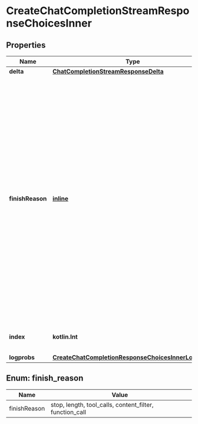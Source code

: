 
# CreateChatCompletionStreamResponseChoicesInner

## Properties
| Name | Type | Description | Notes |
| ------------ | ------------- | ------------- | ------------- |
| **delta** | [**ChatCompletionStreamResponseDelta**](ChatCompletionStreamResponseDelta.md) |  |  |
| **finishReason** | [**inline**](#FinishReason) | The reason the model stopped generating tokens. This will be &#x60;stop&#x60; if the model hit a natural stop point or a provided stop sequence, &#x60;length&#x60; if the maximum number of tokens specified in the request was reached, &#x60;content_filter&#x60; if content was omitted due to a flag from our content filters, &#x60;tool_calls&#x60; if the model called a tool, or &#x60;function_call&#x60; (deprecated) if the model called a function.  |  |
| **index** | **kotlin.Int** | The index of the choice in the list of choices. |  |
| **logprobs** | [**CreateChatCompletionResponseChoicesInnerLogprobs**](CreateChatCompletionResponseChoicesInnerLogprobs.md) |  |  [optional] |


<a id="FinishReason"></a>
## Enum: finish_reason
| Name | Value |
| ---- | ----- |
| finishReason | stop, length, tool_calls, content_filter, function_call |



